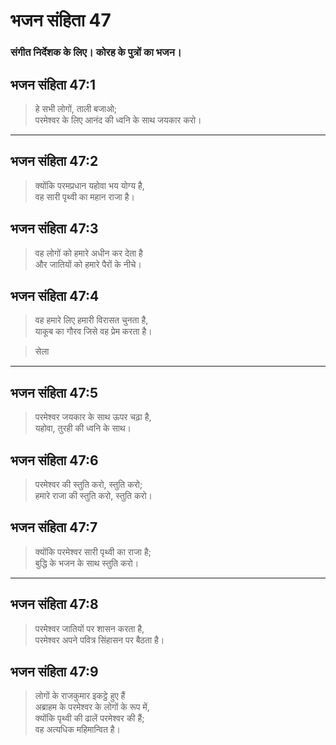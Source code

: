 # भजन संहिता 47

### संगीत निर्देशक के लिए। कोरह के पुत्रों का भजन।

## भजन संहिता 47:1

> हे सभी लोगों, ताली बजाओ;  
> परमेश्वर के लिए आनंद की ध्वनि के साथ जयकार करो।

---

## भजन संहिता 47:2

> क्योंकि परमप्रधान यहोवा भय योग्य है,  
> वह सारी पृथ्वी का महान राजा है।

## भजन संहिता 47:3

> वह लोगों को हमारे अधीन कर देता है  
> और जातियों को हमारे पैरों के नीचे।

## भजन संहिता 47:4

> वह हमारे लिए हमारी विरासत चुनता है,  
> याकूब का गौरव जिसे वह प्रेम करता है।

> सेला

---

## भजन संहिता 47:5

> परमेश्वर जयकार के साथ ऊपर चढ़ा है,  
> यहोवा, तुरही की ध्वनि के साथ।

## भजन संहिता 47:6

> परमेश्वर की स्तुति करो, स्तुति करो;  
> हमारे राजा की स्तुति करो, स्तुति करो।

## भजन संहिता 47:7

> क्योंकि परमेश्वर सारी पृथ्वी का राजा है;  
> बुद्धि के भजन के साथ स्तुति करो।

---

## भजन संहिता 47:8

> परमेश्वर जातियों पर शासन करता है,  
> परमेश्वर अपने पवित्र सिंहासन पर बैठता है।

## भजन संहिता 47:9

> लोगों के राजकुमार इकट्ठे हुए हैं  
> अब्राहम के परमेश्वर के लोगों के रूप में,  
> क्योंकि पृथ्वी की ढालें परमेश्वर की हैं;  
> वह अत्यधिक महिमान्वित है।
